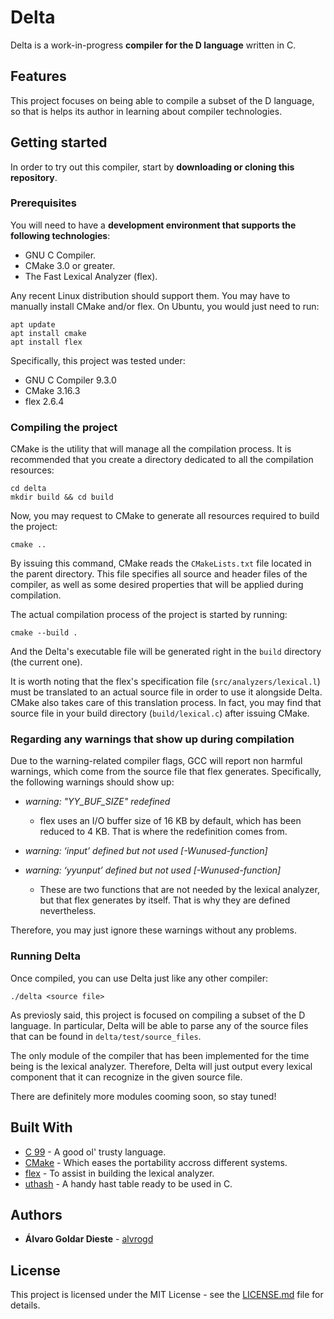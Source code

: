 # Delta

Delta is a work-in-progress **compiler for the D language** written in C.

## Features

This project focuses on being able to compile a subset of the D language, so that is helps its author in learning about compiler technologies.

## Getting started

In order to try out this compiler, start by **downloading or cloning this repository**.

### Prerequisites

You will need to have a **development environment that supports the following technologies**:

* GNU C Compiler.
* CMake 3.0 or greater.
* The Fast Lexical Analyzer (flex).

Any recent Linux distribution should support them. You may have to manually install CMake and/or flex. On Ubuntu, you would just need to run:

```
apt update
apt install cmake
apt install flex
```

Specifically, this project was tested under:

* GNU C Compiler 9.3.0
* CMake 3.16.3
* flex 2.6.4

### Compiling the project

CMake is the utility that will manage all the compilation process. It is recommended that you create a directory dedicated to all the compilation resources:

```
cd delta
mkdir build && cd build
```

Now, you may request to CMake to generate all resources required to build the project:

```
cmake ..
```

By issuing this command, CMake reads the `CMakeLists.txt` file located in the parent directory. This file specifies all source and header files of the compiler, as well as some desired properties that will be applied during compilation.

The actual compilation process of the project is started by running:

```
cmake --build .
```

And the Delta's executable file will be generated right in the `build` directory (the current one).

It is worth noting that the flex's specification file (`src/analyzers/lexical.l`) must be translated to an actual source file in order to use it alongside Delta. CMake also takes care of this translation process. In fact, you may find that source file in your build directory (`build/lexical.c`) after issuing CMake.

### Regarding any warnings that show up during compilation

Due to the warning-related compiler flags, GCC will report non harmful warnings, which come from the source file that flex generates. Specifically, the following warnings should show up:

* _warning: "YY_BUF_SIZE" redefined_

    * flex uses an I/O buffer size of 16 KB by default, which has been reduced to 4 KB. That is where the redefinition comes from.

* _warning: ‘input’ defined but not used [-Wunused-function]_
* _warning: ‘yyunput’ defined but not used [-Wunused-function]_
    * These are two functions that are not needed by the lexical analyzer, but that flex generates by itself. That is why they are defined nevertheless.

Therefore, you may just ignore these warnings without any problems.

### Running Delta

Once compiled, you can use Delta just like any other compiler:

```
./delta <source file>
```

As previosly said, this project is focused on compiling a subset of the D language. In particular, Delta will be able to parse any of the source files that can be found in `delta/test/source_files`.

The only module of the compiler that has been implemented for the time being is the lexical analyzer. Therefore, Delta will just output every lexical component that it can recognize in the given source file.

There are definitely more modules cooming soon, so stay tuned!

## Built With

* [C 99]() - A good ol' trusty language.
* [CMake](https://cmake.org/) - Which eases the portability accross different systems.
* [flex](https://github.com/westes/flex) - To assist in building the lexical analyzer.
* [uthash](https://troydhanson.github.io/uthash/) - A handy hast table ready to be used in C.

## Authors

* **Álvaro Goldar Dieste** - [alvrogd](https://github.com/alvrogd)

## License

This project is licensed under the MIT License - see the [LICENSE.md](LICENSE.md) file for details.
